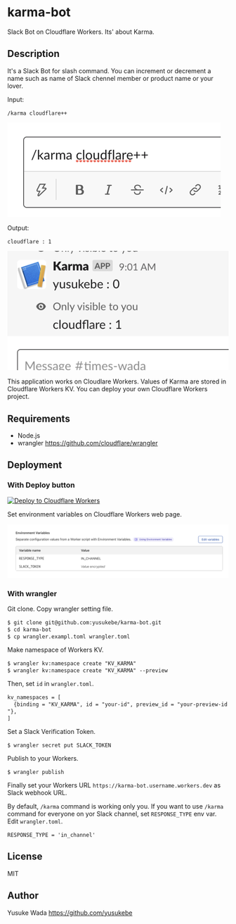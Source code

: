# karma-bot

Slack Bot on Cloudflare Workers. Its' about Karma.

## Description

It's a Slack Bot for slash command. You can increment or decrement a name such as name of Slack chennel member or product name or your lover.

Input:

```
/karma cloudflare++
```

![Slack screenshot](docs/slack-001.png)

Output:

```
cloudflare : 1
```

![Slack screenshot](docs/slack-002.png)

This application works on Cloudlare Workers. Values of Karma are stored in Cloudflare Workers KV.
You can deploy your own Cloudflare Workers project.

## Requirements

* Node.js
* wrangler <https://github.com/cloudflare/wrangler>

## Deployment

### With Deploy button

[![Deploy to Cloudflare Workers](https://deploy.workers.cloudflare.com/button)](https://deploy.workers.cloudflare.com/?url=https://github.com/yusukebe/karma-bot)

Set environment variables on Cloudflare Workers web page.

![Cloudflare screenshot](docs/cloudflare-001.png)

### With wrangler

Git clone. Copy wrangler setting file.

```
$ git clone git@github.com:yusukebe/karma-bot.git
$ cd karma-bot
$ cp wrangler.exampl.toml wrangler.toml
```

Make namespace of Workers KV.

```
$ wrangler kv:namespace create "KV_KARMA"
$ wrangler kv:namespace create "KV_KARMA" --preview
```

Then, set `id` in `wrangler.toml`.

```
kv_namespaces = [
  {binding = "KV_KARMA", id = "your-id", preview_id = "your-preview-id  "},
]
```

Set a Slack Verification Token.

```
$ wrangler secret put SLACK_TOKEN
```

Publish to your Workers.

```
$ wrangler publish
```

Finally set your Workers URL `https://karma-bot.username.workers.dev` as Slack webhook URL.

By default, `/karma` command is working only you.
If you want to use `/karma` command for everyone on yor Slack channel, set `RESPONSE_TYPE` env var.
Edit `wrangler.toml`.

```
RESPONSE_TYPE = 'in_channel'
```


## License

MIT

## Author

Yusuke Wada <https://github.com/yusukebe>
